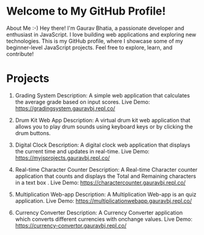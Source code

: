 # Welcome to My GitHub Profile!
About Me :-)
Hey there! I'm Gaurav Bhatia, a passionate developer and enthusiast in JavaScript. 
I love building web applications and exploring new technologies. 
This is my GitHub profile, where I showcase some of my beginner-level JavaScript projects. 
Feel free to explore, learn, and contribute!

# Projects

1. Grading System
Description: A simple web application that calculates the average grade based on input scores.
Live Demo: https://gradingsystem.gauravbj.repl.co/

2. Drum Kit Web App
Description: A virtual drum kit web application that allows you to play drum sounds using keyboard keys or by clicking the drum buttons. 

3. Digital Clock
Description: A digital clock web application that displays the current time and updates in real-time.
Live Demo: https://myjsprojects.gauravbj.repl.co/

4. Real-time Character Counter
Description: A Real-time Character counter application that counts and displays the Total and Remaining characters in a text box .
Live Demo: https://charactercounter.gauravbj.repl.co/

5. Multiplication Web-app
Description: A Multiplication Web-app is an quiz application.
Live Demo: https://multiplicationwebapp.gauravbj.repl.co/

5. Currency Converter
Description: A Currency Converter application which converts different currencies with onchange values.
Live Demo: https://currency-convertor.gauravbj.repl.co/
